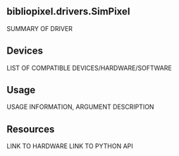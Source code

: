 ## bibliopixel.drivers.SimPixel

SUMMARY OF DRIVER

## Devices

LIST OF COMPATIBLE DEVICES/HARDWARE/SOFTWARE

## Usage

USAGE INFORMATION, ARGUMENT DESCRIPTION

## Resources

LINK TO HARDWARE
LINK TO PYTHON API
